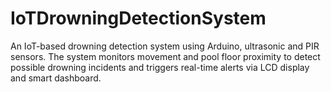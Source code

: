 # IoTDrowningDetectionSystem
An IoT-based drowning detection system using Arduino, ultrasonic and PIR sensors. The system monitors movement and pool floor proximity to detect possible drowning incidents and triggers real-time alerts via LCD display and smart dashboard.

